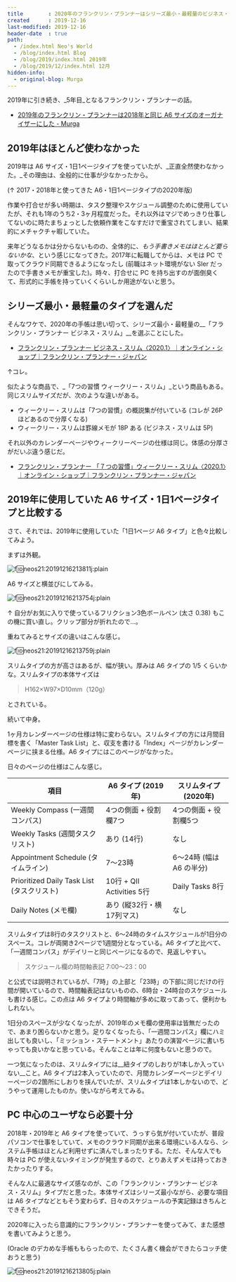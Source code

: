 ```yaml
---
title        : 2020年のフランクリン・プランナーはシリーズ最小・最軽量のビジネス・オーガナイザー・スリムにした
created      : 2019-12-16
last-modified: 2019-12-16
header-date  : true
path:
  - /index.html Neo's World
  - /blog/index.html Blog
  - /blog/2019/index.html 2019年
  - /blog/2019/12/index.html 12月
hidden-info:
  - original-blog: Murga
---
```


2019年に引き続き、_5年目_となるフランクリン・プランナーの話。

- [2019年のフランクリン・プランナーは2018年と同じ A6 サイズのオーガナイザーにした - Murga](http://neos21.hatenablog.jp/entry/2018/12/25/110000)

## 2019年はほとんど使わなかった

2019年は A6 サイズ・1日1ページタイプを使っていたが、_正直全然使わなかった。_その理由は、全般的に仕事が少なかったから。

(↑ 2017・2018年と使ってきた A6・1日1ページタイプの2020年版)

作業や打合せが多い時期は、タスク整理やスケジュール調整のために使用していたが、それも1年のうち2・3ヶ月程度だった。それ以外はマジでめっきり仕事してないのに時たまちょっとした依頼作業をこなすだけで重宝されてしまい、結果的にメチャクチャ暇していた。

来年どうなるかは分からないものの、全体的に、_もう手書きメモはほとんど要らないかな_、という感じになってきた。2017年に転職してからは、メモは PC で取ってクラウド同期できるようになったし (前職はネット環境がない SIer だったので手書きメモが重宝した)。時々、打合せに PC を持ち出すのが面倒臭くて、形式的に手帳を持っていくくらいしか用途がないと思う。

## シリーズ最小・最軽量のタイプを選んだ

そんなワケで、2020年の手帳は思い切って、シリーズ最小・最軽量の__「フランクリン・プランナー ビジネス・スリム」__を選ぶことにした。

- [フランクリン・プランナー ビジネス・スリム〈2020.1〉｜オンライン・ショップ｜フランクリン・プランナー・ジャパン](http://www.franklinplanner.co.jp/shopping/boundnotebook/slim_biz_weekly-20.html)

↑コレ。

似たような商品で、_「7つの習慣 ウィークリー・スリム」_という商品もある。同じスリムサイズだが、次のような違いがある。

- ウィークリー・スリムは「7つの習慣」の概説集が付いている (コレが 26P ほどあるので分厚くなる)
- ウィークリー・スリムは罫線メモが 18P ある (ビジネス・スリムは 5P)

それ以外のカレンダーページやウィークリーページの仕様は同じ。体感の分厚さがだいぶ違う感じだ。

- [フランクリン・プランナー 「７つの習慣」ウィークリー・スリム〈2020.1〉｜オンライン・ショップ｜フランクリン・プランナー・ジャパン](http://www.franklinplanner.co.jp/shopping/boundnotebook/slim_7h_weekly-20.html)

## 2019年に使用していた A6 サイズ・1日1ページタイプと比較する

さて、それでは、2019年に使用していた「1日1ページ A6 タイプ」と色々比較してみよう。

まずは外観。

![f:id:neos21:20191216213811j:plain](https://cdn-ak.f.st-hatena.com/images/fotolife/n/neos21/20191216/20191216213811.jpg "f:id:neos21:20191216213811j:plain")

A6 サイズと横並びにしてみる。

![f:id:neos21:20191216213754j:plain](https://cdn-ak.f.st-hatena.com/images/fotolife/n/neos21/20191216/20191216213754.jpg "f:id:neos21:20191216213754j:plain")

↑ 自分がお気に入りで使っているフリクション3色ボールペン (太さ 0.38) もこの機に買い直し。クリップ部分が折れたので…。

重ねてみるとサイズの違いはこんな感じ。

![f:id:neos21:20191216213759j:plain](https://cdn-ak.f.st-hatena.com/images/fotolife/n/neos21/20191216/20191216213759.jpg "f:id:neos21:20191216213759j:plain")

スリムタイプの方が高さはあるが、幅が狭い。厚みは A6 タイプの 1/5 くらいかな。スリムタイプの本体サイズは

> H162×W97×D10mm（120g）

とされている。

続いて中身。

1ヶ月カレンダーページの仕様は特に変わらない。スリムタイプの方には月間目標を書く「Master Task List」と、収支を書ける「Index」ページがカレンダーページに挟まる仕様。A6 タイプにはこのページがなかった。

日々のページの仕様はこんな感じ。

| 項目                                       | A6 タイプ (2019年)        | スリムタイプ (2020年)    |
|--------------------------------------------|---------------------------|--------------------------|
| Weekly Compass (一週間コンパス)            | 4つの側面 + 役割欄7つ     | 4つの側面 + 役割欄5つ    |
| Weekly Tasks (週間タスクリスト)            | あり (14行)               | なし                     |
| Appointment Schedule (タイムライン)        | 7〜23時                   | 6〜24時 (幅は A6 の半分) |
| Prioritized Daily Task List (タスクリスト) | 10行 + QII Activities 5行 | Daily Tasks 8行          |
| Daily Notes (メモ欄)                       | あり (縦32行・横17列マス) | なし                     |

スリムタイプは8行のタスクリストと、6〜24時のタイムスケジュールが1日分のスペース。コレが両開き2ページで1週間分となっている。A6 タイプと比べて、「一週間コンパス」がデイリーと同じページになるので、見返しやすい。

> スケジュール欄の時間軸表記 7:00～23：00

と公式では説明されているが、「7時」の上部と「23時」の下部に同じだけの行間が開いているので、時間軸表記はないものの、6時台・24時台のスケジュールも書ける感じ。この点は A6 タイプより時間軸が多めに取ってあって、便利かもしれない。

1日分のスペースが少なくなったが、2019年のメモ欄の使用率は皆無だったので、あまり困らないかと思う。足りなくなったら、「一週間コンパス」欄にハミ出しても良いし、「ミッション・ステートメント」あたりの演習ページに書いちゃっても良いかなと思っている。そんなことは年に何度もないと思うので。

一つ気になったのは、スリムタイプには__紐タイプのしおりが1本しか入っていない__こと。A6 タイプは2本入っていたので、月間カレンダーページとデイリーページの2箇所にしおりを挟んでいたが、スリムタイプは1本しかないので、どうやって運用したものか。使いながら考えてみる。

## PC 中心のユーザなら必要十分

2018年・2019年と A6 タイプを使っていて、うっすら気が付いていたが、普段パソコンで仕事をしていて、メモのクラウド同期が出来る環境にいる人なら、システム手帳はほとんど利用せずに済んでしまったりする。ただ、そんな人でも時々は PC が使えないタイミングが発生するので、とりあえずメモは持っておきたかったりする。

そんな人に最適なサイズ感なのが、この「フランクリン・プランナー ビジネス・スリム」タイプだと思った。本体サイズはシリーズ最小ながら、必要な項目は A6 タイプなどともそう変わらず、日々のスケジュールの予実記録はきちんとできそうだ。

2020年に入ったら意識的にフランクリン・プランナーを使ってみて、また感想を書いてみようと思う。

(Oracle のデカめな手帳ももらったので、たくさん書く機会ができたらコッチ使おうと思う)

![f:id:neos21:20191216213805j:plain](https://cdn-ak.f.st-hatena.com/images/fotolife/n/neos21/20191216/20191216213805.jpg "f:id:neos21:20191216213805j:plain")
